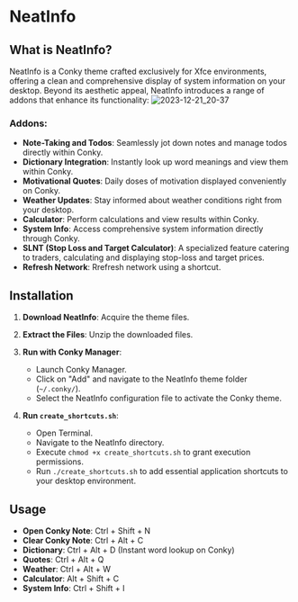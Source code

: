 # NeatInfo

## What is NeatInfo?
NeatInfo is a Conky theme crafted exclusively for Xfce environments, offering a clean and comprehensive display of system information on your desktop. Beyond its aesthetic appeal, NeatInfo introduces a range of addons that enhance its functionality:
![2023-12-21_20-37](https://github.com/somen3/NeatInfo/assets/92948254/b1bd6d87-f3b9-48e5-8928-5b6301aae23a)

### Addons:
- **Note-Taking and Todos**: Seamlessly jot down notes and manage todos directly within Conky.
- **Dictionary Integration**: Instantly look up word meanings and view them within Conky.
- **Motivational Quotes**: Daily doses of motivation displayed conveniently on Conky.
- **Weather Updates**: Stay informed about weather conditions right from your desktop.
- **Calculator**: Perform calculations and view results within Conky.
- **System Info**: Access comprehensive system information directly through Conky.
- **SLNT (Stop Loss and Target Calculator)**: A specialized feature catering to traders, calculating and displaying stop-loss and target prices.
- **Refresh Network**: Rrefresh network using a shortcut.

## Installation
1. **Download NeatInfo**: Acquire the theme files.
2. **Extract the Files**: Unzip the downloaded files.
3. **Run with Conky Manager**:
   - Launch Conky Manager.
   - Click on "Add" and navigate to the NeatInfo theme folder (`~/.conky/`).
   - Select the NeatInfo configuration file to activate the Conky theme.

4. **Run `create_shortcuts.sh`**:
   - Open Terminal.
   - Navigate to the NeatInfo directory.
   - Execute `chmod +x create_shortcuts.sh` to grant execution permissions.
   - Run `./create_shortcuts.sh` to add essential application shortcuts to your desktop environment.

## Usage
- **Open Conky Note**: Ctrl + Shift + N
- **Clear Conky Note**: Ctrl + Alt + C
- **Dictionary**: Ctrl + Alt + D (Instant word lookup on Conky)
- **Quotes**: Ctrl + Alt + Q
- **Weather**: Ctrl + Alt + W
- **Calculator**: Alt + Shift + C
- **System Info**: Ctrl + Shift + I
